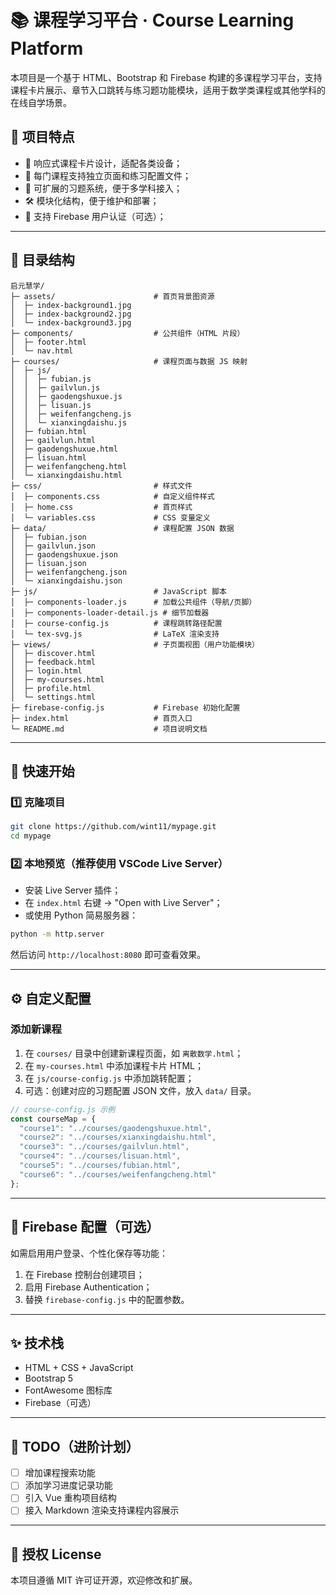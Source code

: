 # 📚 课程学习平台 · Course Learning Platform

本项目是一个基于 HTML、Bootstrap 和 Firebase 构建的多课程学习平台，支持课程卡片展示、章节入口跳转与练习题功能模块，适用于数学类课程或其他学科的在线自学场景。

## 🌟 项目特点

- 🎨 响应式课程卡片设计，适配各类设备；
- 📁 每门课程支持独立页面和练习配置文件；
- 🧠 可扩展的习题系统，便于多学科接入；
- 🛠 模块化结构，便于维护和部署；
- 🔐 支持 Firebase 用户认证（可选）；

---

## 🧱 目录结构

```plaintext
启元慧学/
├─ assets/                      # 首页背景图资源
│  ├─ index-background1.jpg
│  ├─ index-background2.jpg
│  └─ index-background3.jpg
├─ components/                  # 公共组件（HTML 片段）
│  ├─ footer.html               
│  └─ nav.html                  
├─ courses/                     # 课程页面与数据 JS 映射
│  ├─ js/
│  │  ├─ fubian.js              
│  │  ├─ gailvlun.js            
│  │  ├─ gaodengshuxue.js       
│  │  ├─ lisuan.js              
│  │  ├─ weifenfangcheng.js     
│  │  └─ xianxingdaishu.js      
│  ├─ fubian.html               
│  ├─ gailvlun.html             
│  ├─ gaodengshuxue.html        
│  ├─ lisuan.html               
│  ├─ weifenfangcheng.html      
│  └─ xianxingdaishu.html       
├─ css/                         # 样式文件
│  ├─ components.css            # 自定义组件样式
│  ├─ home.css                  # 首页样式
│  └─ variables.css             # CSS 变量定义
├─ data/                        # 课程配置 JSON 数据
│  ├─ fubian.json               
│  ├─ gailvlun.json             
│  ├─ gaodengshuxue.json        
│  ├─ lisuan.json               
│  ├─ weifenfangcheng.json      
│  └─ xianxingdaishu.json       
├─ js/                          # JavaScript 脚本
│  ├─ components-loader.js      # 加载公共组件（导航/页脚）
│  ├─ components-loader-detail.js # 细节加载器
│  ├─ course-config.js          # 课程跳转路径配置
│  └─ tex-svg.js                # LaTeX 渲染支持
├─ views/                       # 子页面视图（用户功能模块）
│  ├─ discover.html             
│  ├─ feedback.html             
│  ├─ login.html                
│  ├─ my-courses.html           
│  ├─ profile.html              
│  └─ settings.html             
├─ firebase-config.js           # Firebase 初始化配置
├─ index.html                   # 首页入口
└─ README.md                    # 项目说明文档
````

---

## 🚀 快速开始

### 1️⃣ 克隆项目

```bash
git clone https://github.com/wint11/mypage.git
cd mypage
```

### 2️⃣ 本地预览（推荐使用 VSCode Live Server）

* 安装 Live Server 插件；
* 在 `index.html` 右键 → "Open with Live Server"；
* 或使用 Python 简易服务器：

```bash
python -m http.server
```

然后访问 `http://localhost:8080` 即可查看效果。

---

## ⚙️ 自定义配置

### 添加新课程

1. 在 `courses/` 目录中创建新课程页面，如 `离散数学.html`；
2. 在 `my-courses.html` 中添加课程卡片 HTML；
3. 在 `js/course-config.js` 中添加跳转配置；
4. 可选：创建对应的习题配置 JSON 文件，放入 `data/` 目录。

```js
// course-config.js 示例
const courseMap = {
  "course1": "../courses/gaodengshuxue.html",
  "course2": "../courses/xianxingdaishu.html",
  "course3": "../courses/gailvlun.html",
  "course4": "../courses/lisuan.html",
  "course5": "../courses/fubian.html",
  "course6": "../courses/weifenfangcheng.html"
};

```

---

## 🔐 Firebase 配置（可选）

如需启用用户登录、个性化保存等功能：

1. 在 Firebase 控制台创建项目；
2. 启用 Firebase Authentication；
3. 替换 `firebase-config.js` 中的配置参数。

---

## ✨ 技术栈

* HTML + CSS + JavaScript
* Bootstrap 5
* FontAwesome 图标库
* Firebase（可选）

---

## 📌 TODO（进阶计划）

* [ ] 增加课程搜索功能
* [ ] 添加学习进度记录功能
* [ ] 引入 Vue 重构项目结构
* [ ] 接入 Markdown 渲染支持课程内容展示

---

## 📝 授权 License

本项目遵循 MIT 许可证开源，欢迎修改和扩展。


